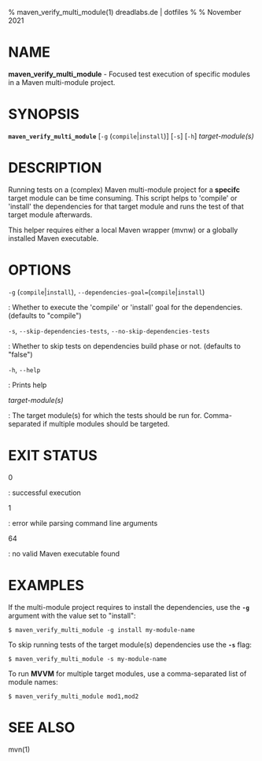 % maven_verify_multi_module(1) dreadlabs.de | dotfiles
%
% November 2021

# NAME

**maven_verify_multi_module** - Focused test execution of specific modules in
                                a Maven multi-module project.

# SYNOPSIS

**`maven_verify_multi_module`** \[`-g` (`compile`|`install`)]
                                \[`-s`]
                                \[`-h`] _target-module(s)_

# DESCRIPTION

Running tests on a (complex) Maven multi-module project for a **specifc**
target module can be time consuming. This script helps to 'compile' or
'install' the dependencies for that target module and runs the test of
that target module afterwards.

This helper requires either a local Maven wrapper (mvnw) or a globally 
installed Maven executable.

# OPTIONS

`-g` (`compile`|`install`), `--dependencies-goal=`\(`compile`|`install`\)

:   Whether to execute the 'compile' or 'install' goal for the dependencies.
    (defaults to "compile")

`-s`, `--skip-dependencies-tests`, `--no-skip-dependencies-tests`

:   Whether to skip tests on dependencies build phase or not. (defaults to
    "false")

`-h`, `--help`

:   Prints help

_target-module(s)_

:   The target module(s) for which the tests should be run for.
    Comma-separated if multiple modules should be targeted.

# EXIT STATUS

0

:   successful execution

1

:   error while parsing command line arguments

64

:   no valid Maven executable found

# EXAMPLES

If the multi-module project requires to install the dependencies, use the
**`-g`** argument with the value set to "install":

    $ maven_verify_multi_module -g install my-module-name

To skip running tests of the target module(s) dependencies use the **`-s`**
flag:

    $ maven_verify_multi_module -s my-module-name


To run **MVVM** for multiple target modules, use a comma-separated list of
module names:

    $ maven_verify_multi_module mod1,mod2

# SEE ALSO

mvn(1)

